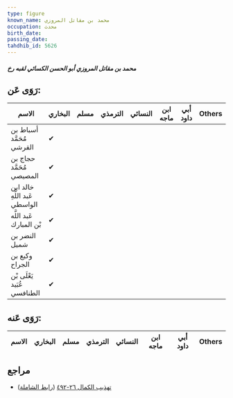 ```yaml
---
type: figure
known_name: محمد بن مقاتل المروزي
occupation: محدث
birth_date:
passing_date:
tahdhib_id: 5626
---
```

##### محمد بن مقاتل المروزي أبو الحسن الكسائي لقبه رخ

## رَوَى عَن:
| الاسم                         | البخاري | مسلم | الترمذي | النسائي | ابن ماجه | أبي داود | Others |
| ----------------------------- | ------- | ---- | ------- | ------- | -------- | -------- | ------ |
| أسباط بن مُحَمَّد القرشي      | ✔       |      |         |         |          |          |        |
| حجاج بن مُحَمَّد المصيصي      | ✔       |      |         |         |          |          |        |
| خالد ابن عَبد اللَّهِ الواسطي | ✔       |      |         |         |          |          |        |
| عَبد اللَّه بْن المبارك       | ✔       |      |         |         |          |          |        |
| النضر بن شميل                 | ✔       |      |         |         |          |          |        |
| وكيع بن الجراح                | ✔       |      |         |         |          |          |        |
| يَعْلَى بْن عُبَيد الطنافسي   | ✔       |      |         |         |          |          |        |
## رَوَى عَنه:
| الاسم | البخاري | مسلم | الترمذي | النسائي | ابن ماجه | أبي داود | Others |
| ----- | ------- | ---- | ------- | ------- | -------- | -------- | ------ |
## مراجع
- [تهذيب الكمال ٢٦-٤٩٢](obsidian://open?vault=Tahdhib-al-Kamal&file=Figures/٥٦٢٦-محمد%20بن%20مقاتل%20المروزي%20أبو%20الحسن%20الكسائي%20لقبه%20رخ) ([رابط الشاملة](https://shamela.ws/book/3722/14240))